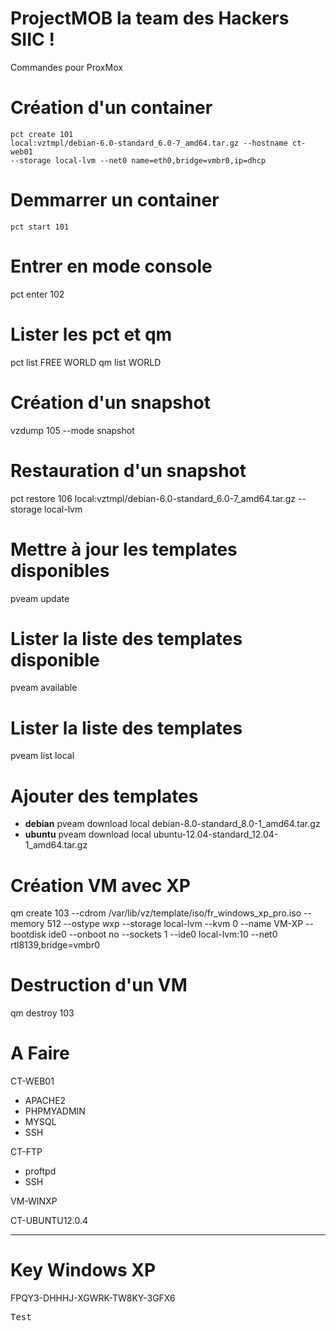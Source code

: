 ﻿# ProjectMOB la team des Hackers SIIC !

Commandes pour ProxMox


# Création d'un container 
<code>pct create 101 local:vztmpl/debian-6.0-standard_6.0-7_amd64.tar.gz --hostname ct-web01 --storage local-lvm --net0 name=eth0,bridge=vmbr0,ip=dhcp</code>

# Demmarrer un container
<code>pct start 101</code>

# Entrer en mode console
pct enter 102

# Lister les pct et qm
pct list  FREE WORLD 
qm list   WORLD

# Création d'un snapshot  
vzdump 105 --mode snapshot

# Restauration d'un snapshot
pct restore 106 local:vztmpl/debian-6.0-standard_6.0-7_amd64.tar.gz --storage local-lvm 

# Mettre à jour les templates disponibles
pveam update

# Lister la liste des templates disponible
pveam available

# Lister la liste des templates 
pveam list local

# Ajouter des templates
* **debian** pveam download local debian-8.0-standard_8.0-1_amd64.tar.gz
* **ubuntu** pveam download local ubuntu-12.04-standard_12.04-1_amd64.tar.gz

# Création VM avec XP
qm create 103 --cdrom /var/lib/vz/template/iso/fr_windows_xp_pro.iso --memory 512 --ostype wxp --storage local-lvm --kvm 0 --name VM-XP --bootdisk ide0 --onboot no --sockets 1 --ide0 local-lvm:10 --net0 rtl8139,bridge=vmbr0

# Destruction d'un VM
qm destroy 103


# A Faire 

CT-WEB01
* APACHE2
* PHPMYADMIN
* MYSQL
* SSH

CT-FTP
* proftpd
* SSH

VM-WINXP

CT-UBUNTU12.0.4 


--------------------------------------------

# Key Windows XP

FPQY3-DHHHJ-XGWRK-TW8KY-3GFX6

<pre>Test</pre>
